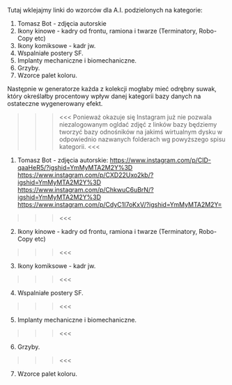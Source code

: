 Tutaj wklejajmy linki do wzorców dla A.I. podzielonych na kategorie: 
1. Tomasz Bot - zdjęcia autorskie
2. Ikony kinowe - kadry od frontu, ramiona i twarze (Terminatory, Robo-Copy etc)
3. Ikony komiksowe - kadr jw.
4. Wspalniałe postery SF.
5. Implanty mechaniczne i biomechaniczne.
6. Grzyby.
7. Wzorce palet koloru.

Następnie w generatorze każda z kolekcji mogłaby mieć odrębny suwak, który określałby procentowy wpływ danej kategorii bazy danych na ostateczne wygenerowany efekt.
>>><<<
Ponieważ okazuje się Instagram już nie pozwala niezalogowanym ogldać zdjęć z linków bazy będziemy tworzyć bazy odnośników na jakimś wirtualnym dysku w odpowiednio nazwanych folderach wg powyższego spisu kategorii.
>>><<<

1. Tomasz Bot - zdjęcia autorskie:
https://www.instagram.com/p/CID-qaaHeR5/?igshid=YmMyMTA2M2Y%3D
https://www.instagram.com/p/CXD22Uxo2kb/?igshid=YmMyMTA2M2Y%3D
https://www.instagram.com/p/ChkwuC6uBrN/?igshid=YmMyMTA2M2Y%3D
https://www.instagram.com/p/CdyC1I7oKxV/?igshid=YmMyMTA2M2Y=



>>><<<
2. Ikony kinowe - kadry od frontu, ramiona i twarze (Terminatory, Robo-Copy etc)


>>><<<
3. Ikony komiksowe - kadr jw.


>>><<<
4. Wspalniałe postery SF.


>>><<<
5. Implanty mechaniczne i biomechaniczne.


>>><<<
6. Grzyby.


>>><<<
7. Wzorce palet koloru.
